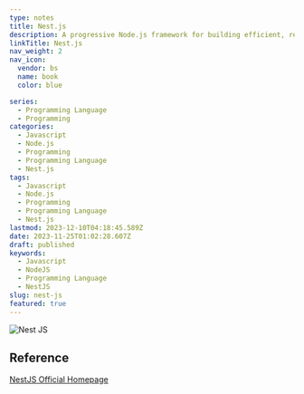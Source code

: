 ```yaml
---
type: notes
title: Nest.js
description: A progressive Node.js framework for building efficient, reliable and scalable server-side applications.
linkTitle: Nest.js
nav_weight: 2
nav_icon:
  vendor: bs
  name: book
  color: blue

series:
  - Programming Language
  - Programming
categories:
  - Javascript
  - Node.js
  - Programming
  - Programming Language
  - Nest.js
tags:
  - Javascript
  - Node.js
  - Programming
  - Programming Language
  - Nest.js
lastmod: 2023-12-10T04:18:45.589Z
date: 2023-11-25T01:02:28.607Z
draft: published
keywords:
  - Javascript
  - NodeJS
  - Programming Language
  - NestJS
slug: nest-js
featured: true
---
```


![Nest JS](/content/programming/nestjs.webp "https://bradbeighton.medium.com/nestjs-the-pros-and-cons-aff714607b07")

## Reference

[NestJS Official Homepage](https://nestjs.com/)
